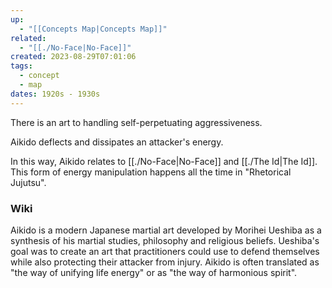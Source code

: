 ```yaml
---
up:
  - "[[Concepts Map|Concepts Map]]"
related:
  - "[[./No-Face|No-Face]]"
created: 2023-08-29T07:01:06
tags:
  - concept
  - map
dates: 1920s - 1930s
---
```

There is an art to handling self-perpetuating aggressiveness. 

Aikido deflects and dissipates an attacker's energy.

In this way, Aikido relates to [[./No-Face|No-Face]] and [[./The Id|The Id]]. This form of energy manipulation happens all the time in "Rhetorical Jujutsu".

### Wiki
Aikido is a modern Japanese martial art developed by Morihei Ueshiba as a synthesis of his martial studies, philosophy and religious beliefs. Ueshiba's goal was to create an art that practitioners could use to defend themselves while also protecting their attacker from injury. Aikido is often translated as "the way of unifying life energy" or as "the way of harmonious spirit".